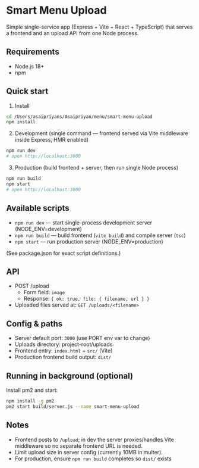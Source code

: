 # Smart Menu Upload

Simple single-service app (Express + Vite + React + TypeScript) that serves a frontend and an upload API from one Node process.

## Requirements

- Node.js 18+
- npm

## Quick start

1. Install

```bash
cd /Users/asaipriyans/Asaipriyan/menu/smart-menu-upload
npm install
```

2. Development (single command — frontend served via Vite middleware inside Express, HMR enabled)

```bash
npm run dev
# open http://localhost:3000
```

3. Production (build frontend + server, then run single Node process)

```bash
npm run build
npm start
# open http://localhost:3000
```

## Available scripts

- `npm run dev` — start single-process development server (NODE_ENV=development)
- `npm run build` — build frontend (`vite build`) and compile server (`tsc`)
- `npm start` — run production server (NODE_ENV=production)

(See package.json for exact script definitions.)

## API

- POST /upload
  - Form field: `image`
  - Response: `{ ok: true, file: { filename, url } }`
- Uploaded files served at: `GET /uploads/<filename>`

## Config & paths

- Server default port: `3000` (use PORT env var to change)
- Uploads directory: project-root/uploads
- Frontend entry: `index.html` + `src/` (Vite)
- Production frontend build output: `dist/`

## Running in background (optional)

Install pm2 and start:

```bash
npm install -g pm2
pm2 start build/server.js --name smart-menu-upload
```

## Notes

- Frontend posts to `/upload`; in dev the server proxies/handles Vite middleware so no separate frontend URL is needed.
- Limit upload size in server config (currently 10MB in multer).
- For production, ensure `npm run build` completes so `dist/` exists
